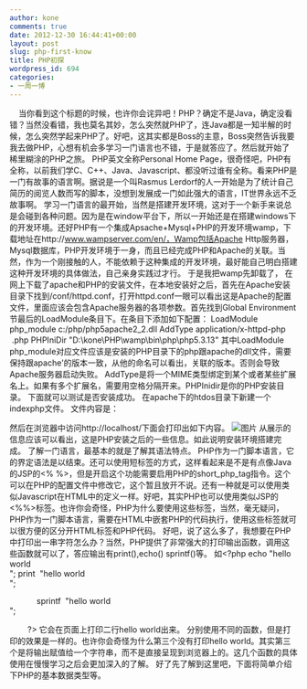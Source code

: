 ```yaml
---
author: kone
comments: true
date: 2012-12-30 16:44:41+00:00
layout: post
slug: php-first-know
title: PHP初探
wordpress_id: 694
categories:
- 一周一博
---
```


    当你看到这个标题的时候，也许你会诧异吧！PHP？确定不是Java，确定没看错？当然没看错，我也莫名其妙，怎么突然就PHP了，连Java都是一知半解的时候，怎么突然学起来PHP了。好吧，这其实都是Boss的主意，Boss突然告诉我要我去做PHP，心想有机会多学习一门语言也不错，于是就答应了。然后就开始了稀里糊涂的PHP之旅。
PHP英文全称Personal Home Page，很奇怪吧，PHP有全称，以前我们学C、C++、Java、Javascript、都没听过谁有全称。看来PHP是一门有故事的语言啊。据说是一个叫Rasmus Lerdorf的人一开始是为了统计自己简历的阅览人数而写的脚本，没想到发展成一门如此强大的语言，IT世界永远不乏故事啊。
学习一门语言的最开始，当然是搭建开发环境，这对于一个新手来说总是会碰到各种问题。因为是在window平台下，所以一开始还是在搭建windows下的开发环境。还好PHP有一个集成Apsache+Mysql+PHP的开发环境wamp，下载地址在http://www.wampserver.com/en/，Wamp包括Apache Http服务器，Mysql数据库，PHP开发环境于一身，而且已经完成PHP和Apache的关联。当然，作为一个刚接触的人，不能依赖于这种集成的开发环境，最好能自己明白搭建这种开发环境的具体做法，自己亲身实践过才行。
于是我把wamp先卸载了， 在网上下载了apache和PHP的安装文件，在本地安装好之后，首先在Apache安装目录下找到/conf/httpd.conf，打开httpd.conf一眼可以看出这是Apache的配置文件，里面应该会包含Apache服务器的各项参数。首先找到Global Environment节最后的LoadModule条目下。在条目下添加如下配置：
LoadModule php_module c:/php/php5apache2_2.dll
AddType application/x-httpd-php  .php
PHPIniDir "D:\kone\PHP\wamp\bin\php\php5.3.13"
其中LoadModule php_module对应文件应该是安装的PHP目录下的php跟apache的dll文件，需要保持跟apache'的版本一致，从他的命名可以看出，关联的版本。否则会导致Apache服务器启动失败。 AddType是将一个MIME类型绑定到某个或者某些扩展名上。如果有多个扩展名，需要用空格分隔开来。PHPInidir是你的PHP安装目录。
下面就可以测试是否安装成功。
在apache下的htdos目录下新建一个indexphp文件。
文件内容是：
<?php
phpinfo()
?>
然后在浏览器中访问http://localhost/下面会打印出如下内容。
![图片](http://b262.photo.store.qq.com/psb?/30d6546d-5347-42ec-abc9-5785b269b4ed/unmLOajwYCeTt7GXJOPsjiYkVQLtz02AM1W7KcoUxY0!/b/dGE2M5ylXwAA&bo=YgKpAgAAAAADAO4!)
从展示的信息应该可以看出，这是PHP安装之后的一些信息。如此说明安装环境搭建完成。
了解一门语言，最基本的就是了解其语法特点。
PHP作为一门脚本语言，它的界定语法是以<?php开头，以?>结束。还可以使用短标签的方式<? 代码 ?>，这样看起来是不是有点像Java的JSP的<% %>，但是开启这个功能需要启用PHP的short_php_tag指令。这个可以在PHP的配置文件中修改它，这个暂且放开不说。还有一种就是可以使用类似Javascript在HTML中的定义一样<script language="php">代码</script>。好吧，其实PHP也可以使用类似JSP的<%%>标签。也许你会奇怪，PHP为什么要使用这些标签，当然，毫无疑问，PHP作为一门脚本语言，需要在HTML中嵌套PHP的代码执行，使用这些标签就可以很方便的区分开HTML标签和PHP代码。
好吧，说了这么多了，我想要在PHP中打印出一串字符怎么办？当然，PHP提供了非常强大的打印输出函数，调用这些函数就可以了，答应输出有print(),echo() sprintf()等。
如<?php
echo "hello world<br>";
print  "hello world<br>";




            sprintf  "hello world<br>";




        ?>
它会在页面上打印二行hello world出来。 分别使用不同的函数，但是打印的效果是一样的。也许你会奇怪为什么第三个没有打印hello world。其实第三个是将输出赋值给一个字符串，而不是直接呈现到浏览器上的。这几个函数的具体使用在慢慢学习之后会更加深入的了解。
好了先了解到这里吧，下面将简单介绍下PHP的基本数据类型等。
